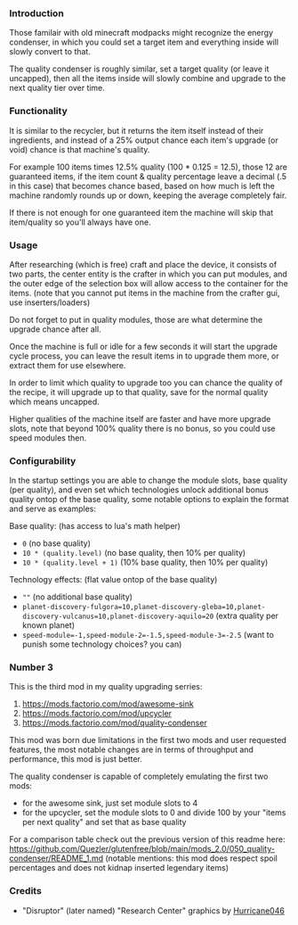 ### Introduction

Those familair with old minecraft modpacks might recognize the energy condenser,
in which you could set a target item and everything inside will slowly convert to that.

The quality condenser is roughly similar, set a target quality (or leave it uncapped),
then all the items inside will slowly combine and upgrade to the next quality tier over time.

### Functionality

It is similar to the recycler, but it returns the item itself instead of their ingredients,
and instead of a 25% output chance each item's upgrade (or void) chance is that machine's quality.

For example 100 items times 12.5% quality (100 * 0.125 = 12.5), those 12 are guaranteed items,
if the item count & quality percentage leave a decimal (.5 in this case) that becomes chance based,
based on how much is left the machine randomly rounds up or down, keeping the average completely fair.

If there is not enough for one guaranteed item the machine will skip that item/quality so you'll always have one.

### Usage

After researching (which is free) craft and place the device,
it consists of two parts, the center entity is the crafter in which you can put modules,
and the outer edge of the selection box will allow access to the container for the items.
(note that you cannot put items in the machine from the crafter gui, use inserters/loaders)

Do not forget to put in quality modules, those are what determine the upgrade chance after all.

Once the machine is full or idle for a few seconds it will start the upgrade cycle process,
you can leave the result items in to upgrade them more, or extract them for use elsewhere.

In order to limit which quality to upgrade too you can chance the quality of the recipe,
it will upgrade up to that quality, save for the normal quality which means uncapped.

Higher qualities of the machine itself are faster and have more upgrade slots,
note that beyond 100% quality there is no bonus, so you could use speed modules then.

### Configurability

In the startup settings you are able to change the module slots, base quality (per quality),
and even set which technologies unlock additional bonus quality ontop of the base quality,
some notable options to explain the format and serve as examples:

Base quality: (has access to lua's math helper)
- `0` (no base quality)
- `10 * (quality.level)` (no base quality, then 10% per quality)
- `10 * (quality.level + 1)` (10% base quality, then 10% per quality)

Technology effects: (flat value ontop of the base quality)
- `""` (no additional base quality)
- `planet-discovery-fulgora=10,planet-discovery-gleba=10,planet-discovery-vulcanus=10,planet-discovery-aquilo=20` (extra quality per known planet)
- `speed-module=-1,speed-module-2=-1.5,speed-module-3=-2.5` (want to punish some technology choices? you can)

### Number 3

This is the third mod in my quality upgrading serries:
1) https://mods.factorio.com/mod/awesome-sink
2) https://mods.factorio.com/mod/upcycler
3) https://mods.factorio.com/mod/quality-condenser

This mod was born due limitations in the first two mods and user requested features,
the most notable changes are in terms of throughput and performance, this mod is just better.

The quality condenser is capable of completely emulating the first two mods:
- for the awesome sink, just set module slots to 4
- for the upcycler, set the module slots to 0 and divide 100 by your "items per next quality" and set that as base quality

For a comparison table check out the previous version of this readme here:
https://github.com/Quezler/glutenfree/blob/main/mods_2.0/050_quality-condenser/README_1.md
(notable mentions: this mod does respect spoil percentages and does not kidnap inserted legendary items)

### Credits

- "Disruptor" (later named) "Research Center" graphics by [Hurricane046](https://mods.factorio.com/user/Hurricane046)
